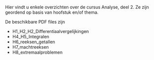 Hier vindt u enkele overzichten over de cursus Analyse, deel 2. 
Ze zijn geordend op basis van hoofstuk en/of thema.

De beschikbare PDF files zijn
- H1_H2_H2_Differentiaalvergelijkingen
- H4_H5_Integralen
- H6_reeksen_getallen
- H7_machtreeksen
- H8_extremaalproblemen
